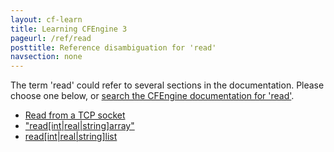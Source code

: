 ```yaml
---
layout: cf-learn
title: Learning CFEngine 3
pageurl: /ref/read
posttitle: Reference disambiguation for 'read'
navsection: none
---
```


The term 'read' could refer to several sections in the documentation. Please choose one below, or
[search the CFEngine documentation for 'read'](http://cfengine.com/docs/latest/search.html?q=read).

- [Read from a TCP socket](http://cfengine.com/docs/latest/examples-example-snippets-network.html#read-from-a-tcp-socket)
- ["read\[int|real|string\]array"](http://cfengine.com/docs/latest/reference-functions-readintrealstringarray.html#read-int|real|string-array)
- [read\[int|real|string\]list](http://cfengine.com/docs/latest/reference-functions-readintrealstringlist.html#read-int|real|string-list)
